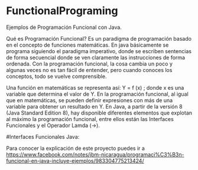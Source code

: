 # FunctionalPrograming
Ejemplos de Programación Funcional con Java.

Qué es Programación Funcional?
Es un paradigma de programación basado en el concepto de funciones matemáticas. En java básicamente se programa siguiendo el paradigma imperativo, donde se escriben sentencias de forma secuencial donde se ven claramente las instrucciones de forma ordenada. Con la programación funcional, la cosa cambia un poco y algunas veces no es tan fácil de entender, pero cuando conoces los conceptos, todo se vuelve comprensible.

Una función en matemáticas se representa así:   Y = f (x) ;  donde x es una variable que determina el valor de Y. En la programación funcional, al igual que en matemáticas, se pueden definir expresiones con más de una variable para obtener un resultado en Y.
En Java, a partir de la versión 8 (Java Standard Edition 8), hay disponible diferentes elementos que explotan al máximo la programación funcional, entre ellos están las Interfaces Funcionales y el Operador Lamda (->). 

#Interfaces Funcionales Java:

Para conocer la explicación de este proyecto puedes ir a 
https://www.facebook.com/notes/jbm-nicaragua/programaci%C3%B3n-funcional-en-java-incluye-ejemplos/983304775213424/
